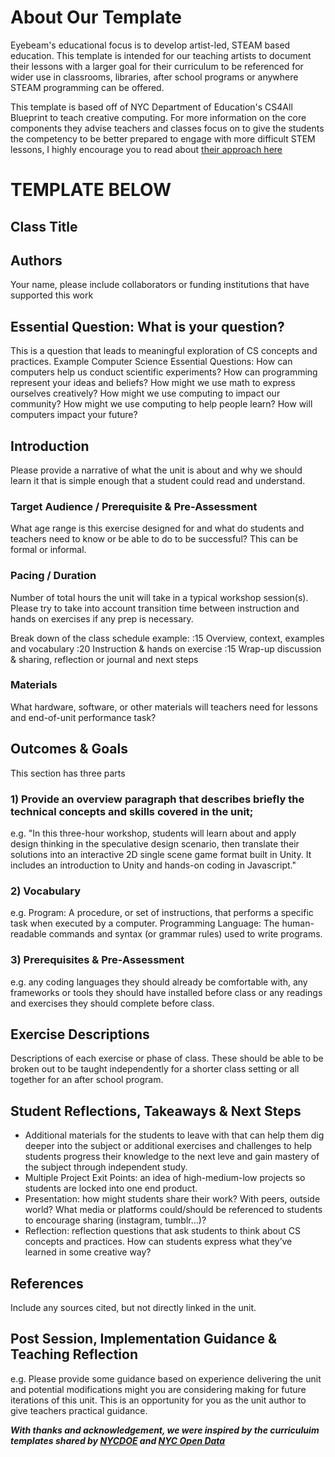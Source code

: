 # About Our Template

Eyebeam's educational focus is to develop artist-led, STEAM based education. This template is intended for our teaching artists to document their lessons with a larger goal for their curriculum to be referenced for wider use in classrooms, libraries, after school programs or anywhere STEAM programming can be offered. 

This template is based off of NYC Department of Education's CS4All Blueprint to teach creative computing. For more information on the core components they advise teachers and classes focus on to give the students the competency to be better prepared to engage with more difficult STEM lessons, I highly encourage you to read about [their approach here](https://blueprint.cs4all.nyc/what-is-cs/)

# TEMPLATE BELOW

## Class Title

## Authors
Your name, please include collaborators or funding institutions that have supported this work

## Essential Question: What is your question?
This is a question that leads to meaningful exploration of CS concepts and practices. Example Computer Science Essential Questions:
How can computers help us conduct scientific experiments?
How can programming represent your ideas and beliefs?
How might we use math to express ourselves creatively?
How might we use computing to impact our community?
How might we use computing to help people learn?
How will computers impact your future?

## Introduction
Please provide a narrative of what the unit is about and why we should learn it that is simple enough that a student could read and understand.

### Target Audience / Prerequisite & Pre-Assessment
What age range is this exercise designed for and what do students and teachers need to know or be able to do to be successful? This can be formal or informal. 

### Pacing / Duration
Number of total hours the unit will take in a typical workshop session(s). Please try to take into account transition time between instruction and hands on exercises if any prep is necessary.

Break down of the class schedule example: 
:15 Overview, context, examples and vocabulary 
:20 Instruction & hands on exercise 
:15 Wrap-up discussion & sharing, reflection or journal and next steps

### Materials
What hardware, software, or other materials will teachers need for lessons and end-of-unit performance task?

## Outcomes & Goals
This section has three parts

### 1) Provide an overview paragraph that describes briefly the technical concepts and skills covered in the unit;
   e.g. "In this three-hour workshop, students will learn about and apply design thinking in the speculative design scenario, then translate their solutions into an interactive 2D single scene game format built in Unity. It includes an introduction to Unity and hands-on coding in Javascript."

### 2) Vocabulary
  e.g. Program: A procedure, or set of instructions, that performs a specific task when executed by a computer.
      Programming Language: The human-readable commands and syntax (or grammar rules) used to write programs.
      
### 3) Prerequisites & Pre-Assessment
e.g. any coding languages they should already be comfortable with, any frameworks or tools they should have installed before class or any readings and exercises they should complete before class.


## Exercise Descriptions
Descriptions of each exercise or phase of class. These should be able to be broken out to be taught independently for a shorter class setting or all together for an after school program.

## Student Reflections, Takeaways & Next Steps
* Additional materials for the students to leave with that can help them dig deeper into the subject or additional exercises and challenges to help students progress their knowledge to the next leve and gain mastery of the subject through independent study.
* Multiple Project Exit Points: an idea of high-medium-low projects so students are locked into one end product.
* Presentation: how might students share their work? With peers, outside world? What media or platforms could/should be referenced to students to encourage sharing (instagram, tumblr...)? 
* Reflection: reflection questions that ask students to think about CS concepts and practices. How can students express what they’ve learned in some creative way?

## References
Include any sources cited, but not directly linked in the unit.

## Post Session, Implementation Guidance &  Teaching Reflection
e.g. Please provide some guidance based on experience delivering the unit and potential modifications might you are considering making for future iterations of this unit. This is an opportunity for you as the unit author to give teachers practical guidance.

***With thanks and acknowledgement, we were inspired by the curriculuim templates shared by [NYCDOE](http://blueprint.cs4all.nyc/units/40/) and [NYC Open Data](https://github.com/datapolitan/Data_Analytics_Classes/blob/gh-pages/Excel_Tools_Summarizing_Data.md)***

